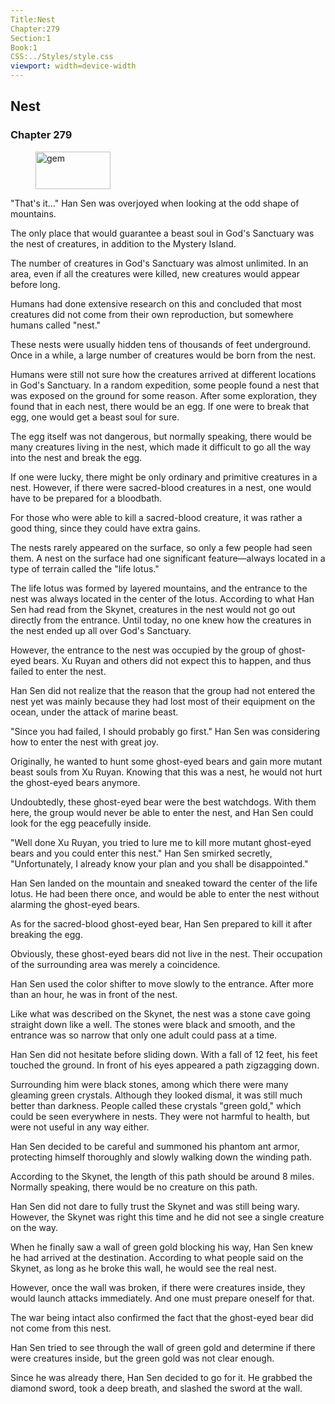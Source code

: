 ```yaml
---
Title:Nest 
Chapter:279 
Section:1 
Book:1 
CSS:../Styles/style.css 
viewport: width=device-width
---
```

  
## Nest
### Chapter 279
  
<figure>
	<img src="../Images/gem.gif" alt="gem" id="gem" width="120" height="60" />
</figure>
  

  
"That's it…" Han Sen was overjoyed when looking at the odd shape of mountains.

The only place that would guarantee a beast soul in God's Sanctuary was the nest of creatures, in addition to the Mystery Island.

The number of creatures in God's Sanctuary was almost unlimited. In an area, even if all the creatures were killed, new creatures would appear before long.

Humans had done extensive research on this and concluded that most creatures did not come from their own reproduction, but somewhere humans called "nest."

These nests were usually hidden tens of thousands of feet underground. Once in a while, a large number of creatures would be born from the nest.

Humans were still not sure how the creatures arrived at different locations in God's Sanctuary. In a random expedition, some people found a nest that was exposed on the ground for some reason. After some exploration, they found that in each nest, there would be an egg. If one were to break that egg, one would get a beast soul for sure.

The egg itself was not dangerous, but normally speaking, there would be many creatures living in the nest, which made it difficult to go all the way into the nest and break the egg.

If one were lucky, there might be only ordinary and primitive creatures in a nest. However, if there were sacred-blood creatures in a nest, one would have to be prepared for a bloodbath.

For those who were able to kill a sacred-blood creature, it was rather a good thing, since they could have extra gains.

The nests rarely appeared on the surface, so only a few people had seen them. A nest on the surface had one significant feature—always located in a type of terrain called the "life lotus."

The life lotus was formed by layered mountains, and the entrance to the nest was always located in the center of the lotus. According to what Han Sen had read from the Skynet, creatures in the nest would not go out directly from the entrance. Until today, no one knew how the creatures in the nest ended up all over God's Sanctuary.

However, the entrance to the nest was occupied by the group of ghost-eyed bears. Xu Ruyan and others did not expect this to happen, and thus failed to enter the nest.

Han Sen did not realize that the reason that the group had not entered the nest yet was mainly because they had lost most of their equipment on the ocean, under the attack of marine beast.

"Since you had failed, I should probably go first." Han Sen was considering how to enter the nest with great joy.

Originally, he wanted to hunt some ghost-eyed bears and gain more mutant beast souls from Xu Ruyan. Knowing that this was a nest, he would not hurt the ghost-eyed bears anymore.

Undoubtedly, these ghost-eyed bear were the best watchdogs. With them here, the group would never be able to enter the nest, and Han Sen could look for the egg peacefully inside.

"Well done Xu Ruyan, you tried to lure me to kill more mutant ghost-eyed bears and you could enter this nest." Han Sen smirked secretly, "Unfortunately, I already know your plan and you shall be disappointed."

Han Sen landed on the mountain and sneaked toward the center of the life lotus. He had been there once, and would be able to enter the nest without alarming the ghost-eyed bears.

As for the sacred-blood ghost-eyed bear, Han Sen prepared to kill it after breaking the egg.

Obviously, these ghost-eyed bears did not live in the nest. Their occupation of the surrounding area was merely a coincidence.

Han Sen used the color shifter to move slowly to the entrance. After more than an hour, he was in front of the nest.

Like what was described on the Skynet, the nest was a stone cave going straight down like a well. The stones were black and smooth, and the entrance was so narrow that only one adult could pass at a time.

Han Sen did not hesitate before sliding down. With a fall of 12 feet, his feet touched the ground. In front of his eyes appeared a path zigzagging down.

Surrounding him were black stones, among which there were many gleaming green crystals. Although they looked dismal, it was still much better than darkness. People called these crystals "green gold," which could be seen everywhere in nests. They were not harmful to health, but were not useful in any way either.

Han Sen decided to be careful and summoned his phantom ant armor, protecting himself thoroughly and slowly walking down the winding path.

According to the Skynet, the length of this path should be around 8 miles. Normally speaking, there would be no creature on this path.

Han Sen did not dare to fully trust the Skynet and was still being wary. However, the Skynet was right this time and he did not see a single creature on the way.

When he finally saw a wall of green gold blocking his way, Han Sen knew he had arrived at the destination. According to what people said on the Skynet, as long as he broke this wall, he would see the real nest.

However, once the wall was broken, if there were creatures inside, they would launch attacks immediately. And one must prepare oneself for that.

The war being intact also confirmed the fact that the ghost-eyed bear did not come from this nest.

Han Sen tried to see through the wall of green gold and determine if there were creatures inside, but the green gold was not clear enough.

Since he was already there, Han Sen decided to go for it. He grabbed the diamond sword, took a deep breath, and slashed the sword at the wall.